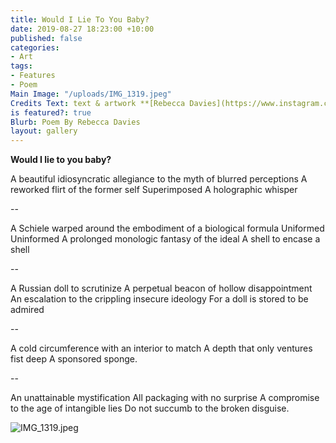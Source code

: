 ```yaml
---
title: Would I Lie To You Baby?
date: 2019-08-27 18:23:00 +10:00
published: false
categories:
- Art
tags:
- Features
- Poem
Main Image: "/uploads/IMG_1319.jpeg"
Credits Text: text & artwork **[Rebecca Davies](https://www.instagram.com/rebeccaloudavies/)**
is featured?: true
Blurb: Poem By Rebecca Davies
layout: gallery
---
```


**Would I lie to you baby?**

A beautiful idiosyncratic allegiance to the myth of blurred perceptions
A reworked flirt of the former self
Superimposed
A holographic whisper

--

A Schiele warped around the embodiment of a biological formula
Uniformed
Uninformed
A prolonged monologic fantasy of the ideal
A shell to encase a shell

--

A Russian doll to scrutinize
A perpetual beacon of hollow disappointment
An escalation to the crippling insecure ideology
For a doll is stored to be admired

--

A cold circumference
with an interior to match
A depth that only ventures fist deep
A sponsored sponge.

--

An unattainable mystification
All packaging with no surprise 
A compromise to the age of intangible lies
Do not succumb to the broken disguise. 

![IMG_1319.jpeg](/uploads/IMG_1319.jpeg)
